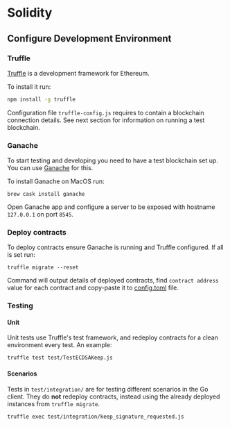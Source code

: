 
# Solidity

## Configure Development Environment

### Truffle

[Truffle] is a development framework for Ethereum.

To install it run:
```sh
npm install -g truffle
```

Configuration file `truffle-config.js` requires to contain a blockchain
connection details. See next section for information on running a test blockchain.

### Ganache

To start testing and developing you need to have a test blockchain set up. You 
can use [Ganache] for this.

 To install Ganache on MacOS run:
```shell
brew cask install ganache
```

Open Ganache app and configure a server to be exposed with hostname `127.0.0.1` 
on port `8545`.

### Deploy contracts

To deploy contracts ensure Ganache is running and Truffle configured. If all is set
run:
```
truffle migrate --reset
```

Command will output details of deployed contracts, find `contract address` value
for each contract and copy-paste it to [config.toml](../configs/config.toml) file.


[Truffle]: https://www.truffleframework.com/truffle
[Ganache]: https://truffleframework.com/ganache


### Testing

#### Unit

Unit tests use Truffle's test framework, and redeploy contracts for a clean environment every test. An example:

```sh
truffle test test/TestECDSAKeep.js
```

#### Scenarios

Tests in `test/integration/` are for testing different scenarios in the Go client. They do **not** redeploy contracts, instead using the already deployed instances from `truffle migrate`.

```sh
truffle exec test/integration/keep_signature_requested.js
```